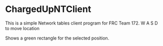 # ChargedUpNTClient

This is a simple Network tables client program for FRC Team 172.
W A S D to move location

Shows a green rectangle for the selected position.
